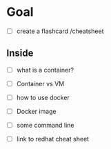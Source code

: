 # Goal

- [ ] create a flashcard /cheatsheet

## Inside 
- [ ] what is a container?
- [ ] Container vs VM
- [ ] how to use docker
- [ ] Docker image
- [ ] some command line

- [ ] link to redhat cheat sheet



